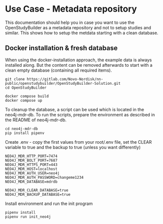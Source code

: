 # Use Case - Metadata repository

This documentation should help you in case you want to use the OpenStudyBuilder as a metadata repository and not to setup studies and similar. This shows how to setup the metdata starting with a clean database.

## Docker installation & fresh database

When using the docker-installation approach, the example data is always installed along. But the content can be removed afterwards to start with a clean empty database (containing all required items).

```
git clone https://gitlab.com/Novo-Nordisk/nn-public/openstudybuilder/OpenStudyBuilder-Solution.git
cd OpenStudyBuilder

docker compose build
docker compose up
```

To cleanup the database, a script can be used which is located in the neo4j-mdr-db. To run the scripts, prepare the environment as described in the README of neo4j-mdr-db.

```
cd neo4j-mdr-db
pip install pipenv
```

Create .env - copy the first values from your root/.env file, set the CLEAR variable to true and the backup to true (unless you want differently)

```
NEO4J_MDR_HTTP_PORT=7474
NEO4J_MDR_BOLT_PORT=7687
NEO4J_MDR_HTTPS_PORT=443
NEO4J_MDR_HOST=localhost
NEO4J_MDR_AUTH_USER=neo4j
NEO4J_MDR_AUTH_PASSWORD=changeme1234
NEO4J_MDR_DATABASE=mdrdb

NEO4J_MDR_CLEAR_DATABASE=true
NEO4J_MDR_BACKUP_DATABASE=true
```

Install environment and run the init program

```
pipenv install
pipenv run init_neo4j
```